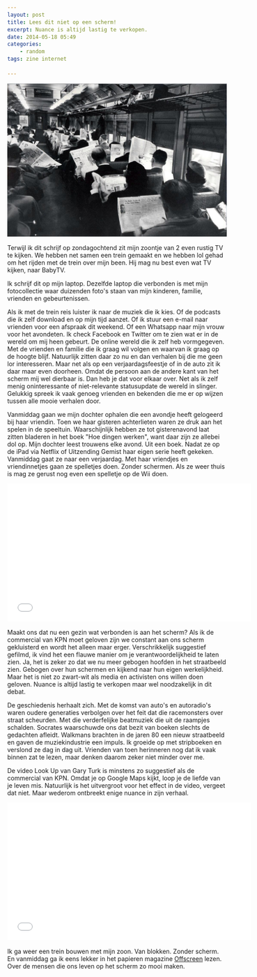 ```yaml
---
layout: post
title: Lees dit niet op een scherm!
excerpt: Nuance is altijd lastig te verkopen.
date: 2014-05-18 05:49
categories: 
    - random
tags: zine internet

---
```


![](/images/resource.jpg)

Terwijl ik dit schrijf op zondagochtend zit mijn zoontje van 2 even rustig TV te kijken. We hebben net samen een trein gemaakt en we hebben lol gehad om het rijden met de trein over mijn been. Hij mag nu best even wat TV kijken, naar BabyTV. 

Ik schrijf dit op mijn laptop. Dezelfde laptop die verbonden is met mijn fotocollectie waar duizenden foto's staan van mijn kinderen, familie, vrienden en gebeurtenissen. 

Als ik met de trein reis luister ik naar de muziek die ik kies. Of de podcasts die ik zelf download en op mijn tijd aanzet. Of ik stuur een e-mail naar vrienden voor een afspraak dit weekend. Of een Whatsapp naar mijn vrouw voor het avondeten. Ik check Facebook en Twitter om te zien wat er in de wereld om mij heen gebeurt. De online wereld die ik zelf heb vormgegeven. Met de vrienden en familie die ik graag wil volgen en waarvan ik graag op de hoogte blijf. Natuurlijk zitten daar zo nu en dan verhalen bij die me geen lor interesseren. Maar net als op een verjaardagsfeestje of in de auto zit ik daar maar even doorheen. Omdat de persoon aan de andere kant van het scherm mij wel dierbaar is. Dan heb je dat voor elkaar over. Net als ik zelf menig oninteressante of niet-relevante statusupdate de wereld in slinger. Gelukkig spreek ik vaak genoeg vrienden en bekenden die me er op wijzen tussen alle mooie verhalen door. 

Vanmiddag gaan we mijn dochter ophalen die een avondje heeft gelogeerd bij haar vriendin. Toen we haar gisteren achterlieten waren ze druk aan het spelen in de speeltuin. Waarschijnlijk hebben ze tot gisterenavond laat zitten bladeren in het boek "Hoe dingen werken", want daar zijn ze allebei dol op. Mijn dochter leest trouwens elke avond. Uit een boek. Nadat ze op de iPad via Netflix of Uitzending Gemist haar eigen serie heeft gekeken. 
Vanmiddag gaat ze naar een verjaardag. Met haar vriendjes en vriendinnetjes gaan ze spelletjes doen. Zonder schermen. Als ze weer thuis is mag ze gerust nog even een spelletje op de Wii doen. 

<iframe width="560" height="315" src="//www.youtube.com/embed/8zqVKKMlMrY" frameborder="0" allowfullscreen></iframe>

Maakt ons dat nu een gezin wat verbonden is aan het scherm? Als ik de commercial van KPN moet geloven zijn we constant aan ons scherm gekluisterd en wordt het alleen maar erger. Verschrikkelijk suggestief gefilmd, ik vind het een flauwe manier om je verantwoordelijkheid te laten zien. Ja, het is zeker zo dat we nu meer gebogen hoofden in het straatbeeld zien. Gebogen over hun schermen en kijkend naar hun eigen werkelijkheid. Maar het is niet zo zwart-wit als media en activisten ons willen doen geloven. Nuance is altijd lastig te verkopen maar wel noodzakelijk in dit debat. 

De geschiedenis herhaalt zich. Met de komst van auto's en autoradio's waren oudere generaties verbolgen over het feit dat die racemonsters over straat scheurden. Met die verderfelijke beatmuziek die uit de raampjes schalden. Socrates waarschuwde ons dat bezit van boeken slechts de gedachten afleidt. Walkmans brachten in de jaren 80 een nieuw straatbeeld en gaven de muziekindustrie een impuls. 
Ik groeide op met stripboeken en verslond ze dag in dag uit. Vrienden van toen herinneren nog dat ik vaak binnen zat te lezen, maar denken daarom zeker niet minder over me. 

De video Look Up van Gary Turk is minstens zo suggestief als de commercial van KPN. Omdat je op Google Maps kijkt, loop je de liefde van je leven mis. Natuurlijk is het uitvergroot voor het effect in de video, vergeet dat niet. Maar wederom ontbreekt enige nuance in zijn verhaal. 

<iframe width="560" height="315" src="//www.youtube.com/embed/Z7dLU6fk9QY" frameborder="0" allowfullscreen></iframe>

Ik ga weer een trein bouwen met mijn zoon. Van blokken. Zonder scherm. En vanmiddag ga ik eens lekker in het papieren magazine [Offscreen](http://www.offscreenmag.com/) lezen. Over de mensen die ons leven op het scherm zo mooi maken. 